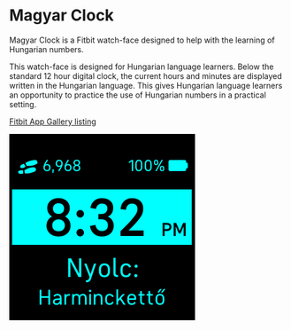 # Magyar Clock
Magyar Clock is a Fitbit watch-face designed to help with the learning of Hungarian numbers.

This watch-face is designed for Hungarian language learners. Below the standard 12 hour digital clock, the current hours and minutes are displayed written in the Hungarian language. This gives Hungarian language learners an opportunity to practice the use of Hungarian numbers in a practical setting.

[Fitbit App Gallery listing](https://gallery.fitbit.com/details/f158b5f3-a46f-4cec-954c-1fe771920b5c?key=13b8215a-6653-4a2f-bbb8-d4d32208b896) 

![screenshot](Screenshot.png)
